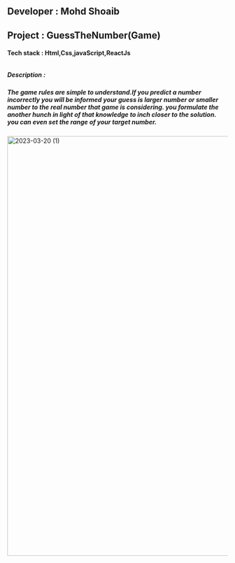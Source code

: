 <h2>Developer : Mohd Shoaib </h2>
<h2>Project : GuessTheNumber(Game)</h2>
<h4>Tech stack : Html,Css,javaScript,ReactJs</h4>
<h6><h5>Description :<h5/> The game rules are simple to understand.If you predict a number incorrectly you will be informed your guess is larger number or smaller number to the real number that game is considering. you formulate the another hunch in light of that knowledge to inch closer to the solution. you can even set the range of your target number. </h6>
<img width="960" alt="2023-03-20 (1)" src="https://user-images.githubusercontent.com/93069814/226209364-dc363340-e182-4e25-b20f-4f4fac638b93.png">
